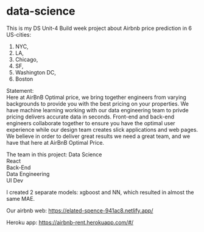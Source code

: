 # data-science

This is my DS Unit-4 Build week project about Airbnb price prediction in 6 US-cities:
1. NYC,
2. LA,
3. Chicago,
4. SF,
5. Washington DC,
6. Boston
  
Statement:  
Here at AirBnB Optimal price, we bring together engineers from varying backgrounds to provide you with the best pricing on your properties. We have machine learning working with our data engineering team to privde pricing delivers accurate data in seconds. Front-end and back-end engineers collaborate together to ensure you have the optimal user experience while our design team creates slick applications and web pages. We believe in order to deliver great results we need a great team, and we have that here at AirBnB Optimal Price.  
  
  
The team in this project:
Data Science  
React  
Back-End  
Data Engineering  
UI Dev  
    
I created 2 separate models: xgboost and NN, which resulted in almost the same MAE.

Our airbnb web:
https://elated-spence-941ac8.netlify.app/

Heroku app:
https://airbnb-rent.herokuapp.com/#/
